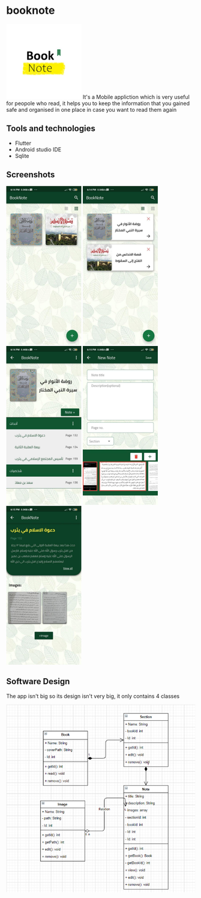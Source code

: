# booknote
<img src="images/logo.jpg" height=200/>
It's a Mobile appliction which is very useful for peopole who read, it helps you to keep the information that you gained safe and organised in one place in case you want to read them again

## Tools and technologies
- Flutter
- Android studio IDE
- Sqlite
## Screenshots 
<span><img src="images/photo_2020-06-05_20-01-22.jpg" width=200/></span>
<span><img src="images/photo_2020-06-05_20-01-25.jpg" width=200/></span>
<span><img src="images/photo_2020-06-05_20-01-26.jpg" width=200/></span>
<span><img src="images/photo_2020-06-05_20-01-29.jpg" width=200/></span>
<span><img src="images/photo_2020-06-05_20-01-32.jpg" width=200/></span>

## Software Design
The app isn't big so its design isn't very big, it only contains 4 classes

<span><img src="images/Untitled.png"/></span>


